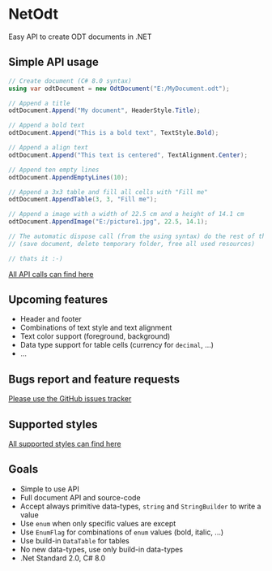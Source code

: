 # NetOdt
Easy API to create ODT documents in .NET

## Simple API usage
```csharp
// Create document (C# 8.0 syntax)
using var odtDocument = new OdtDocument("E:/MyDocument.odt");

// Append a title
odtDocument.Append("My document", HeaderStyle.Title);

// Append a bold text
odtDocument.Append("This is a bold text", TextStyle.Bold);

// Append a align text
odtDocument.Append("This text is centered", TextAlignment.Center);

// Append ten empty lines
odtDocument.AppendEmptyLines(10);

// Append a 3x3 table and fill all cells with "Fill me"
odtDocument.AppendTable(3, 3, "Fill me");

// Append a image with a width of 22.5 cm and a height of 14.1 cm
odtDocument.AppendImage("E:/picture1.jpg", 22.5, 14.1);

// The automatic dispose call (from the using syntax) do the rest of the work
// (save document, delete temporary folder, free all used resources)

// thats it :-)
```
[All API calls can find here](./api.md)

## Upcoming features
* Header and footer
* Combinations of text style and text alignment
* Text color support (foreground, background)
* Data type support for table cells (currency for `decimal`, ...)
* ...

## Bugs report and feature requests
[Please use the GitHub issues tracker](https://github.com/TobiasSekan/NetOdt/issues)

## Supported styles
[All supported styles can find here](./styles.md)

## Goals
* Simple to use API
* Full document API and source-code
* Accept always primitive data-types, `string` and `StringBuilder` to write a value
* Use `enum` when only specific values are except
* Use `EnumFlag` for combinations of `enum` values (bold, italic, ...)
* Use build-in `DataTable` for tables
* No new data-types, use only build-in data-types
* .Net Standard 2.0, C# 8.0
